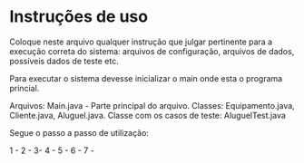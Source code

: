 # Instruções de uso

Coloque neste arquivo qualquer instrução que julgar pertinente para a execução correta do sistema: arquivos de configuração, arquivos de dados, possíveis dados de teste etc.

Para executar o sistema devesse inicializar o main onde esta o programa princial.


Arquivos: Main.java - Parte principal do arquivo.
Classes: Equipamento.java, Cliente.java, Aluguel.java.
Classe com os casos de teste: AluguelTest.java

Segue o passo a passo de utilização:

1 - 
2 - 
3- 
4 - 
5 -
6 - 
7 - 

